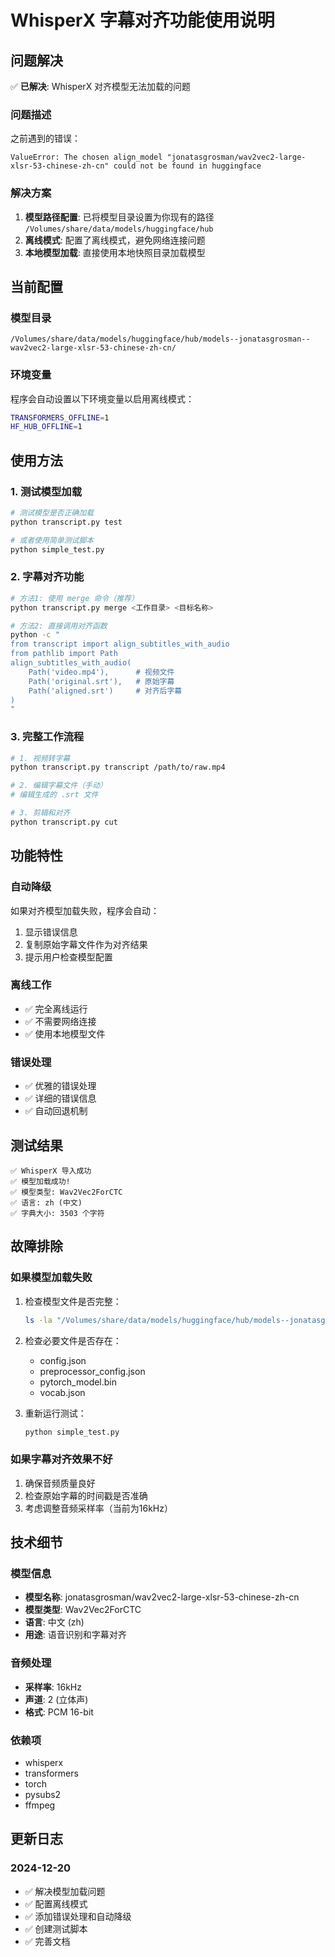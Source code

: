 # WhisperX 字幕对齐功能使用说明

## 问题解决

✅ **已解决**: WhisperX 对齐模型无法加载的问题

### 问题描述
之前遇到的错误：
```
ValueError: The chosen align_model "jonatasgrosman/wav2vec2-large-xlsr-53-chinese-zh-cn" could not be found in huggingface
```

### 解决方案
1. **模型路径配置**: 已将模型目录设置为你现有的路径 `/Volumes/share/data/models/huggingface/hub`
2. **离线模式**: 配置了离线模式，避免网络连接问题
3. **本地模型加载**: 直接使用本地快照目录加载模型

## 当前配置

### 模型目录
```
/Volumes/share/data/models/huggingface/hub/models--jonatasgrosman--wav2vec2-large-xlsr-53-chinese-zh-cn/
```

### 环境变量
程序会自动设置以下环境变量以启用离线模式：
```bash
TRANSFORMERS_OFFLINE=1
HF_HUB_OFFLINE=1
```

## 使用方法

### 1. 测试模型加载
```bash
# 测试模型是否正确加载
python transcript.py test

# 或者使用简单测试脚本
python simple_test.py
```

### 2. 字幕对齐功能
```bash
# 方法1: 使用 merge 命令（推荐）
python transcript.py merge <工作目录> <目标名称>

# 方法2: 直接调用对齐函数
python -c "
from transcript import align_subtitles_with_audio
from pathlib import Path
align_subtitles_with_audio(
    Path('video.mp4'),      # 视频文件
    Path('original.srt'),   # 原始字幕
    Path('aligned.srt')     # 对齐后字幕
)
"
```

### 3. 完整工作流程
```bash
# 1. 视频转字幕
python transcript.py transcript /path/to/raw.mp4

# 2. 编辑字幕文件（手动）
# 编辑生成的 .srt 文件

# 3. 剪辑和对齐
python transcript.py cut
```

## 功能特性

### 自动降级
如果对齐模型加载失败，程序会自动：
1. 显示错误信息
2. 复制原始字幕文件作为对齐结果
3. 提示用户检查模型配置

### 离线工作
- ✅ 完全离线运行
- ✅ 不需要网络连接
- ✅ 使用本地模型文件

### 错误处理
- ✅ 优雅的错误处理
- ✅ 详细的错误信息
- ✅ 自动回退机制

## 测试结果

```
✅ WhisperX 导入成功
✅ 模型加载成功!
✅ 模型类型: Wav2Vec2ForCTC
✅ 语言: zh (中文)
✅ 字典大小: 3503 个字符
```

## 故障排除

### 如果模型加载失败
1. 检查模型文件是否完整：
   ```bash
   ls -la "/Volumes/share/data/models/huggingface/hub/models--jonatasgrosman--wav2vec2-large-xlsr-53-chinese-zh-cn/snapshots/"
   ```

2. 检查必要文件是否存在：
   - config.json
   - preprocessor_config.json
   - pytorch_model.bin
   - vocab.json

3. 重新运行测试：
   ```bash
   python simple_test.py
   ```

### 如果字幕对齐效果不好
1. 确保音频质量良好
2. 检查原始字幕的时间戳是否准确
3. 考虑调整音频采样率（当前为16kHz）

## 技术细节

### 模型信息
- **模型名称**: jonatasgrosman/wav2vec2-large-xlsr-53-chinese-zh-cn
- **模型类型**: Wav2Vec2ForCTC
- **语言**: 中文 (zh)
- **用途**: 语音识别和字幕对齐

### 音频处理
- **采样率**: 16kHz
- **声道**: 2 (立体声)
- **格式**: PCM 16-bit

### 依赖项
- whisperx
- transformers
- torch
- pysubs2
- ffmpeg

## 更新日志

### 2024-12-20
- ✅ 解决模型加载问题
- ✅ 配置离线模式
- ✅ 添加错误处理和自动降级
- ✅ 创建测试脚本
- ✅ 完善文档
